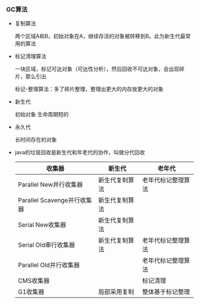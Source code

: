 ### GC算法

- 复制算法

  两个区域A和B，初始对象在A，继续存活的对象被转移到B。此为新生代最常用的算法 

- 标记清理算法

   一块区域，标记可达对象（可达性分析），然后回收不可达对象，会出现碎片，那么引出

  标记-整理算法：多了碎片整理，整理出更大的内存放更大的对象

- 新生代

  初始对象 生命周期短的

- 永久代

  长时间存在的对象

- java的垃圾回收是新生代和年老代的协作，叫做分代回收

  | 收集器                      | 新生代         | 老年代             |
  | --------------------------- | -------------- | ------------------ |
  | Parallel New并行收集器      | 新生代复制算法 | 老年代标记整理算法 |
  | Parallel Scavenge并行收集器 | 新生代复制算法 |                    |
  | Serial New收集器            | 新生代复制算法 |                    |
  | Serial Old串行收集器        | 新生代复制算法 | 老年代标记整理算法 |
  | Parallel Old并行收集器      |                | 老年代标记整理算法 |
  | CMS收集器                   |                | 标记清理           |
  | G1收集器                    | 局部采用复制   | 整体基于标记整理   |

  